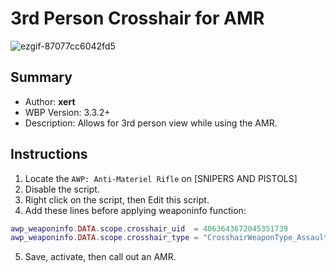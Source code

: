 # 3rd Person Crosshair for AMR

![ezgif-87077cc6042fd5](https://github.com/user-attachments/assets/8c94e1a4-26e2-45fd-a495-013ec437f2df)
## Summary

* Author: **xert**
* WBP Version: 3.3.2+
* Description: Allows for 3rd person view while using the AMR.

## Instructions
1. Locate the `AWP: Anti-Materiel Rifle` on [SNIPERS AND PISTOLS]
2. Disable the script.
3. Right click on the script, then Edit this script.
4. Add these lines before applying weaponinfo function:
```lua
awp_weaponinfo.DATA.scope.crosshair_uid  = 4063643672045351739
awp_weaponinfo.DATA.scope.crosshair_type = "CrosshairWeaponType_AssaultRifle"
```
5. Save, activate, then call out an AMR.
